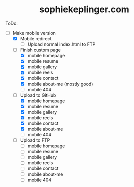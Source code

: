 # <div align="center">sophiekeplinger.com</div>

ToDo:
- [ ] Make mobile version
  - [x] Mobile redirect
    - [ ] Upload normal index.html to FTP
  - [ ] Finish custom page
    - [x] mobile homepage
    - [x] mobile resume
    - [x] mobile gallery
    - [x] mobile reels
    - [x] mobile contact
    - [x] mobile about-me (mostly good)
    - [ ] mobile 404
  - [ ] Upload to GitHub
    - [x] mobile homepage
    - [x] mobile resume
    - [x] mobile gallery
    - [x] mobile reels
    - [x] mobile contact
    - [x] mobile about-me
    - [ ] mobile 404
  - [ ] Upload to FTP
    - [ ] mobile homepage
    - [ ] mobile resume
    - [ ] mobile gallery
    - [ ] mobile reels
    - [ ] mobile contact
    - [ ] mobile about-me
    - [ ] mobile 404

